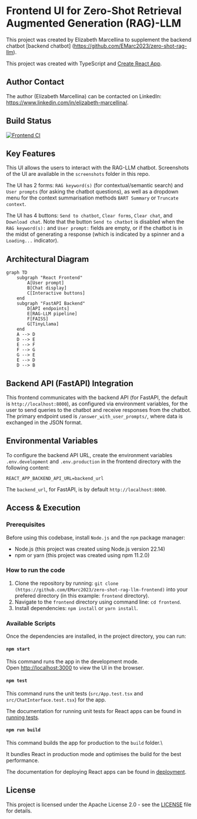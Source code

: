 # Frontend UI for Zero-Shot Retrieval Augmented Generation (RAG)-LLM

This project was created by Elizabeth Marcellina to supplement the backend chatbot [backend chatbot] (https://github.com/EMarc2023/zero-shot-rag-llm). 

This project was created with TypeScript and [Create React App](https://github.com/facebook/create-react-app).

## Author Contact

The author (Elizabeth Marcellina) can be contacted on LinkedIn: https://www.linkedin.com/in/elizabeth-marcellina/.

## Build Status

[![Frontend CI](https://github.com/EMarc2023/zero-shot-rag-llm-frontend/actions/workflows/main.yml/badge.svg)](https://github.com/EMarc2023/zero-shot-rag-llm-frontend/actions/workflows/main.yml)

## Key Features

This UI allows the users to interact with the RAG-LLM chatbot. Screenshots of the UI are available in the `screenshots` folder in this repo. 

The UI has 2 forms: `RAG keyword(s)` (for contextual/semantic search) and `User prompts` (for asking the chatbot questions), as well as a dropdown menu for the context summarisation methods `BART Summary` or `Truncate context`.

The UI has 4 buttons: `Send to chatbot`, `Clear forms`, `Clear chat`, and `Download chat`. Note that the button `Send to chatbot` is disabled when the `RAG keyword(s):` and `User prompt:` fields are empty, or if the chatbot is in the midst of generating a response (which is indicated by a spinner and a `Loading...` indicator). 

## Architectural Diagram

```mermaid
graph TD
    subgraph "React Frontend"
        A[User prompt]
        B[Chat display]
        C[Interactive buttons]
    end
    subgraph "FastAPI Backend"
        D[API endpoints]
        E[RAG-LLM pipeline]
        F[FAISS]
        G[TinyLlama]
    end
    A --> D
    D --> E
    E --> F
    F --> G
    G --> E
    E --> D
    D --> B
```

## Backend API (FastAPI) Integration

This frontend communicates with the backend API (for FastAPI, the default is `http://localhost:8000`), as configured via environment variables, for the user to send queries to the chatbot and receive responses from the chatbot. The primary endpoint used is `/answer_with_user_prompts/`, where data is exchanged in the JSON format.

## Environmental Variables

To configure the backend API URL, create the environment variables `.env.development` and `.env.production` in the frontend directory with the following content:

```
REACT_APP_BACKEND_API_URL=backend_url
```

The `backend_url`, for FastAPI, is by default `http://localhost:8000`.

## Access & Execution

### Prerequisites

Before using this codebase, install `Node.js` and the `npm` package manager:

* Node.js (this project was created using Node.js version 22.14)
* npm or yarn (this project was created using npm 11.2.0)

### How to run the code

1.  Clone the repository by running: `git clone (https://github.com/EMarc2023/zero-shot-rag-llm-frontend)` into your prefered directory (in this example: `frontend` directory).
2.  Navigate to the `frontend` directory using command line: `cd frontend`.
3.  Install dependencies: `npm install` or `yarn install`.

### Available Scripts

Once the dependencies are installed, in the project directory, you can run:

#### `npm start`

This command runs the app in the development mode.\
Open [http://localhost:3000](http://localhost:3000) to view the UI in the browser.

#### `npm test`

This command runs the unit tests (`src/App.test.tsx` and `src/ChatInterface.test.tsx`) for the app. 

The documentation for running unit tests for React apps can be found in [running tests](https://facebook.github.io/create-react-app/docs/running-tests).

#### `npm run build`

This command builds the app for production to the `build` folder.\

It bundles React in production mode and optimises the build for the best performance. 

The documentation for deploying React apps can be found in [deployment](https://facebook.github.io/create-react-app/docs/deployment).

## License

This project is licensed under the Apache License 2.0 - see the [LICENSE](https://www.apache.org/licenses/LICENSE-2.0) file for details.

